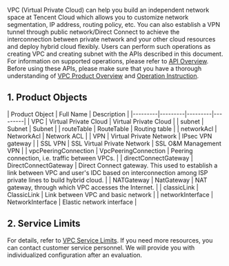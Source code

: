 VPC (Virtual Private Cloud) can help you build an independent network space at Tencent Cloud which allows you to customize network segmentation, IP address, routing policy, etc. You can also establish a VPN tunnel through public network/Direct Connect to achieve the interconnection between private network and your other cloud resources and deploy hybrid cloud flexibly. 
Users can perform such operations as creating VPC and creating subnet with the APIs described in this document. For information on supported operations, please refer to <a href="https://www.qcloud.com/doc/api/245/909" title="API Overview">API Overview</a>. 
Before using these APIs, please make sure that you have a thorough understanding of <a href="https://www.qcloud.com/doc/product/215/535" title="VPC Product Overview">VPC Product Overview</a> and <a href="https://www.qcloud.com/doc/product/215/1178" title="Operation Instruction">Operation Instruction</a>. 

## 1. Product Objects
| Product Object | Full Name  | Description |
|---------|---------|---------|---------|
| VPC  | Virtual Private Cloud | Virtual Private Cloud |
| subnet | Subnet | Subnet |
| routeTable | RouteTable | Routing table |
| networkAcl | NetworkAcl | Network ACL |
| VPN | Virtual Private Network | IPsec VPN gateway |
| SSL VPN | SSL Virtual Private Network | SSL O&M Management VPN |
| vpcPeeringConnection | VpcPeeringConnection | Peering connection, i.e. traffic between VPCs.  |
| directConnectGateway | DirectConnectGateway | Direct Connect gateway. This used to establish a link between VPC and user's IDC based on interconnection among ISP private lines to build hybrid cloud.  |
| NATGateway | NatGateway | NAT gateway, through which VPC accesses the Internet.  |
| classicLink | ClassicLink | Link between VPC and basic network |
| networkInterface | NetworkInterface | Elastic network interface |

## 2. Service Limits
For details, refer to <a href="https://www.qcloud.com/doc/product/215/537" title="VPC Service Limits">VPC Service Limits</a>. If you need more resources, you can contact customer service personnel. We will provide you with individualized configuration after an evaluation.
